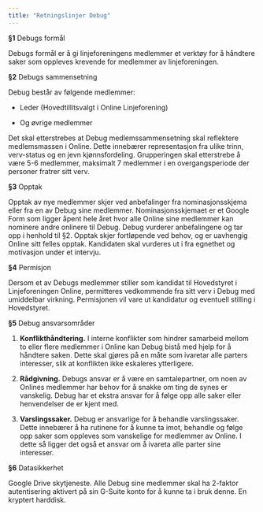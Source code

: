 ```yaml
---
title: "Retningslinjer Debug"
---
```


**§1** Debugs formål

Debugs formål er å gi linjeforeningens medlemmer et verktøy for å håndtere saker som oppleves krevende for medlemmer av linjeforeningen. 



**§2** Debugs sammensetning

Debug består av følgende medlemmer: 

- Leder (Hovedtillitsvalgt i Online Linjeforening) 

- Og øvrige medlemmer 

Det skal etterstrebes at Debug medlemssammensetning skal reflektere medlemsmassen i Online. Dette innebærer representasjon fra ulike trinn, verv-status og en jevn kjønnsfordeling. Grupperingen skal etterstrebe å være 5-6 medlemmer, maksimalt 7 medlemmer i en overgangsperiode der personer fratrer sitt verv. 



**§3** Opptak

Opptak av nye medlemmer skjer ved  anbefalinger fra nominasjonsskjema eller fra en av Debug sine medlemmer. Nominasjonsskjemaet er et Google Form som ligger åpent hele året hvor alle Online sine medlemmer kan nominere andre onlinere til Debug. Debug vurderer anbefalingene og tar opp i henhold til §2. Opptak skjer fortløpende ved behov, og er uavhengig Online sitt felles opptak. Kandidaten skal vurderes ut i fra egnethet og motivasjon under et intervju. 



**§4** Permisjon

Dersom et av Debugs medlemmer stiller som kandidat til Hovedstyret i Linjeforeningen Online, permitteres vedkommende fra sitt verv i Debug med umiddelbar virkning. Permisjonen vil vare ut kandidatur og eventuell stilling i Hovedstyret. 



**§5** Debug ansvarsområder

1. **Konflikthåndtering.** 
I interne konflikter som hindrer samarbeid mellom to eller flere medlemmer i Online kan Debug bistå med hjelp for å håndtere saken. Dette skal gjøres på en måte som ivaretar alle parters interesser, slik at konflikten ikke eskaleres ytterligere. 

2. **Rådgivning.** 
Debugs ansvar er å være en samtalepartner, om noen av Onlines medlemmer har behov for å snakke om ting de synes er vanskelig. Debug har et ekstra ansvar for å følge opp alle saker eller henvendelser de er kjent med. 

3. **Varslingssaker.** 
Debug er ansvarlige for å behandle varslingssaker. Dette innebærer å ha rutinene for å kunne ta imot, behandle og følge opp saker som oppleves som vanskelige for medlemmer av Online. I dette så ligger det også et ansvar om å ivareta alle parter sine interesser.



**§6** Datasikkerhet

Google Drive skytjeneste. Alle Debug sine medlemmer skal ha 2-faktor autentisering aktivert på sin G-Suite konto for å kunne ta i bruk denne. 
En kryptert harddisk.
